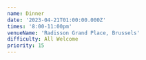 ```yaml
---
name: Dinner
date: '2023-04-21T01:00:00.000Z'
times: '8:00-11:00pm'
venueName: 'Radisson Grand Place, Brussels'
difficulty: All Welcome
priority: 15
---
```



